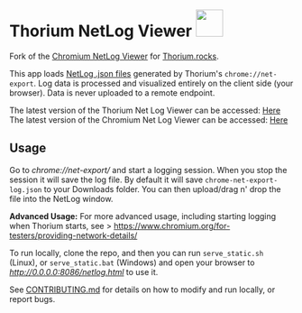 # Thorium NetLog Viewer <img src="https://raw.githubusercontent.com/Alex313031/Thorium_NetLog_Viewer/main/netlog_viewer/json-file.png" width="48">
Fork of the [Chromium NetLog Viewer](https://chromium.googlesource.com/catapult/+/master/netlog_viewer/) for [Thorium.rocks](https://thorium.rocks/).

This app loads [NetLog .json files](https://www.chromium.org/developers/design-documents/network-stack/netlog) generated by Thorium's `chrome://net-export`. Log data is processed and visualized entirely on the client side (your browser). Data is never uploaded
to a remote endpoint.

The latest version of the Thorium Net Log Viewer can be accessed: [Here](https://thorium.rocks/misc/thorium_netlog_viewer/netlog.html) \
The latest version of the Chromium Net Log Viewer can be accessed: [Here](https://netlog-viewer.appspot.com/)

## Usage
Go to *chrome://net-export/* and start a logging session. When you stop the session it will save the log file. By default it will save `chrome-net-export-log.json` to your Downloads folder. You can then upload/drag n' drop the file into the NetLog window.

__Advanced Usage:__ For more advanced usage, including starting logging when Thorium starts, see > https://www.chromium.org/for-testers/providing-network-details/

To run locally, clone the repo, and then you can run `serve_static.sh` (Linux), or `serve_static.bat` (Windows) and open your browser to *http://0.0.0.0:8086/netlog.html* to use it.

See [CONTRIBUTING.md](https://github.com/Alex313031/Thorium_NetLog_Viewer/blob/main/CONTRIBUTING.md) for details on how to modify and run locally, or report bugs.
